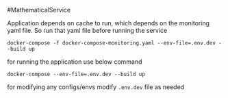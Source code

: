 #MathematicalService

Application depends on cache to run, which depends on the monitoring yaml file. So run that yaml file before running the service

```docker-compose -f docker-compose-monitoring.yaml --env-file=.env.dev --build up```

for running the application use below command

```docker-compose --env-file=.env.dev --build up```



for modifying any configs/envs modify ```.env.dev``` file as needed
